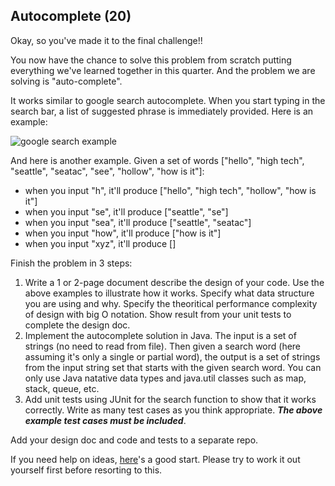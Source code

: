## Autocomplete (20)

Okay, so you've made it to the final challenge!!

You now have the chance to solve this problem from scratch putting everything we've learned together in this quarter. And the problem we are solving is "auto-complete".

It works similar to google search autocomplete. When you start typing in the search bar, a list of suggested phrase is immediately provided. Here is an example:

![google search example](https://github.com/pdgetrf/CSS143B/blob/master/homework/homework7/problem_3/example.png)

And here is another example. Given a set of words ["hello", "high tech", "seattle", "seatac", "see", "hollow", "how is it"]:

- when you input "h", it'll produce ["hello", "high tech", "hollow", "how is it"]
- when you input "se", it'll produce ["seattle", "se"]
- when you input "sea", it'll produce ["seattle", "seatac"]
- when you input "how", it'll produce ["how is it"]
- when you input "xyz", it'll produce []

Finish the problem in 3 steps:

1. Write a 1 or 2-page document describe the design of your code. Use the above examples to illustrate how it works. Specify what data structure you are using and why. Specify the theoritical performance complexity of design with big O notation. Show result from your unit tests to complete the design doc.
2. Implement the autocomplete solution in Java. The input is a set of strings (no need to read from file). Then given a search word (here assuming it's only a single or partial word), the output is a set of strings from the input string set that starts with the given search word. You can only use Java natative data types and java.util classes such as map, stack, queue, etc. 
3. Add unit tests using JUnit for the search function to show that it works correctly. Write as many test cases as you think appropriate. ***The above example test cases must be included***.

Add your design doc and code and tests to a separate repo.



If you need help on ideas, [here](https://medium.com/@daetam/trie-autocomplete-8dd23ddd3846)'s a good start. Please try to work it out yourself first before resorting to this. 

